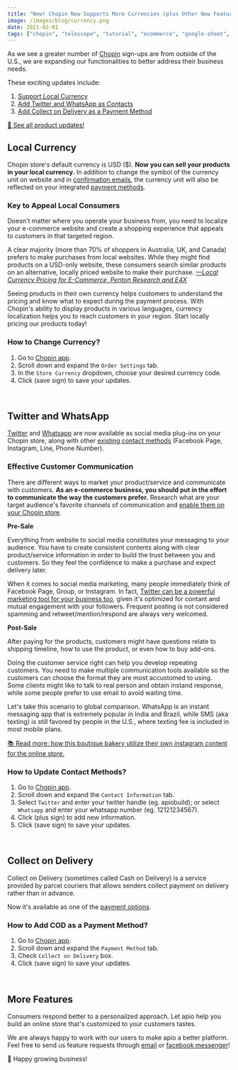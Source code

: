 ```yaml
---
title: "New! Chopin Now Supports More Currencies (plus Other New Features)"
image: /images/blog/currency.png
date: 2021-02-01
tags: ["chopin", "telescope", "tutorial", "ecommerce", "google-sheet", "product-updates", "documentation"]
---
```


As we see a greater number of [Chopin](https://telescope.apiobuild.com/app/chopin) sign-ups are from outside of the U.S., we are expanding our functionalities to better address their business needs.

These exciting updates include:

1. [Support Local Currency](#local-currency)
2. [Add Twitter and WhatsApp as Contacts](#twitter-and-whatsapp)
3. [Add Collect on Delivery as a Payment Method](#collect-on-delivery)

[👀 See all product updates!](https://apiobuild.com/tags/product-updates/)

## Local Currency

Chopin store's default currency is USD ($). **Now you can sell your products in your local currency.** In addition to change the symbol of the currency unit on website and in [confirmation emails](https://apiobuild.com/blog/introducing-post-it-email-automation-service/#use-case-automated-order-confirmation), the  currency unit will also be reflected on your integrated [payment methods](https://apiobuild.com/blog/how-to-configure-chopin-store/#payment-methods).

### Key to Appeal Local Consumers

Doesn't matter where you operate your business from, you need to localize your e-commerce website and create a shopping experience that appeals to customers in that targeted region.

A clear majority (more than 70% of shoppers in Australia, UK, and Canada) prefers to
make purchases from local
websites. While they might find products on a USD-only website, these consumers search
similar products on an alternative,
locally priced website to make
their purchase. *[—Local Currency Pricing for E-Commerce, Penton Research and E4X](https://www.cambridgefx.com/wp-content/uploads/2015/08/E4X-Local-Currency-Pricing-06-07-20161.pdf)*

Seeing products in their own currency helps customers to understand the pricing and know what to expect during the payment process. With Chopin's ability to display products in various languages, currency localization helps you to reach customers in your region. Start locally pricing our products today!

### How to Change Currency?

1. Go to [Chopin app](https://telescope.apiobuild.com/app/chopin).
2. Scroll down and expand the `Order Settings` tab.
3. In the `Store Currency` dropdown, choose your desired currency code.
4. Click <i class="fas fa-save"></i> (save sign) to save your updates.

<br>

## Twitter and WhatsApp

[Twitter](https://twitter.com/) and [Whatsapp](https://www.whatsapp.com/) are now available as social media plug-ins on your Chopin store, along with other [existing contact methods](https://apiobuild.com/blog/how-to-configure-chopin-store/#contact-information) (Facebook Page, Instagram, Line, Phone Number).

### Effective Customer Communication

There are different ways to market your product/service and communicate with customers. **As an e-commerce business, you should put in the effort to communicate the way the customers prefer.** Research what are your target audience's favorite channels of communication and [enable them on your Chopin store](https://apiobuild.com/blog/how-to-configure-chopin-store/#contact-information).

**Pre-Sale**

Everything from website to social media constitutes your messaging to your audience. You have to create consistent contents along with clear product/service information in order to build the trust between you and customers. So they feel the confidence to make a purchase and expect delivery later.

When it comes to social media marketing, many people immediately think of Facebook Page, Group, or Instagram. In fact, [Twitter can be a powerful marketing tool for your business too](https://blog.hubspot.com/blog/tabid/6307/bid/25110/5-steps-to-using-twitter-for-ecommerce-marketing.aspx), given it's optimized for contant and mutual engagement with your followers. Frequent posting is not considered spamming and retweet/mention/respond are always very welcomed.

**Post-Sale**

After paying for the products, customers might have questions relate to shipping timeline, how to use the product, or even how to buy add-ons.

Doing the customer service  right can help you develop repeating customers. You need to make multiple communication tools available so the customers can choose the format they are most accustomed to using. Some clients might like to talk to real person and obtain instand response, while some people prefer to use email to avoid waiting time.

Let's take this scenario to global comparison.  WhatsApp is an instant messaging app that is extremely popular in India and Brazil, while SMS (aka texting) is still favored by people in the U.S., where texting fee is included in most mobile plans.

[📚 Read more: how this boutique bakery utilize their own instagram content for the online store.](https://apiobuild.com/blog/starting-an-online-store-with-chopin-and-instagram/)

### How to Update Contact Methods?

1. Go to [Chopin app](https://telescope.apiobuild.com/app/chopin).
2. Scroll down and expand the `Contact Information` tab.
3. Select `Twitter` and enter your twitter handle (eg. apiobuild); or select `Whatsapp` and enter your whatsapp number (eg. 12121234567).
4. Click <i class="fas fa-plus"></i> (plus sign) to add new information.
5. Click <i class="fas fa-save"></i> (save sign) to save your updates.

<br>

## Collect on Delivery

Collect on Delivery (sometimes called Cash on Delivery) is a service provided by parcel couriers that allows senders collect payment on delivery rather than in advance. 

Now it's available as one of the [payment options](https://apiobuild.com/blog/how-to-configure-chopin-store/#payment-methods).

### How to Add COD as a Payment Method?

1. Go to [Chopin app](https://telescope.apiobuild.com/app/chopin).
2. Scroll down and expand the `Payment Method` tab.
3. Check `Collect on Delivery` box.
4. Click <i class="fas fa-save"></i> (save sign) to save your updates.

<br>

## More Features

Consumers respond better to a personailzed approach. Let apio help you build an online store that's customized to your customers tastes.

We are always happy to work with our users to make apio a better platform. Feel free to send us feature requests through <a href="mailto:apiobuild@gmail.com">email</a> or [facebook messenger](https://m.me/apiobuild)!

🌳 Happy growing business!
